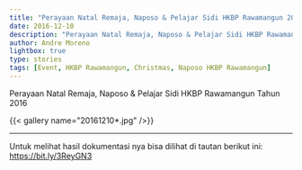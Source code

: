 ```yaml
---
title: "Perayaan Natal Remaja, Naposo & Pelajar Sidi HKBP Rawamangun 2016"
date: 2016-12-10
description: "Perayaan Natal Remaja, Naposo & Pelajar Sidi HKBP Rawamangun Tahun 2016"
author: Andre Moreno
lightbox: true
type: stories
tags: [Event, HKBP Rawamangun, Christmas, Naposo HKBP Rawamangun]
---
```



Perayaan Natal Remaja, Naposo & Pelajar Sidi HKBP Rawamangun Tahun 2016

{{< gallery name="20161210*.jpg" />}}

<hr />

Untuk melihat hasil dokumentasi nya bisa dilihat di tautan berikut ini: <a href="https://bit.ly/3ReyGN3">https://bit.ly/3ReyGN3</a>

